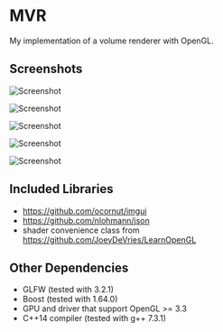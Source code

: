 # MVR
My implementation of a volume renderer with OpenGL.

## Screenshots
![Screenshot](https://github.com/SteScheller/my_volume_renderer/blob/master/screenshots/jet_t76.png)

![Screenshot](https://github.com/SteScheller/my_volume_renderer/blob/master/screenshots/hydrogenAtom_tf.png)

![Screenshot](https://github.com/SteScheller/my_volume_renderer/blob/master/screenshots/beethoven_tf.png)

![Screenshot](https://github.com/SteScheller/my_volume_renderer/blob/master/screenshots/engine_iso.png)

![Screenshot](https://github.com/SteScheller/my_volume_renderer/blob/master/screenshots/bonsai_tf.png)

## Included Libraries
- https://github.com/ocornut/imgui
- https://github.com/nlohmann/json
- shader convenience class from https://github.com/JoeyDeVries/LearnOpenGL

## Other Dependencies
- GLFW (tested  with 3.2.1)
- Boost (tested with 1.64.0)
- GPU and driver that support OpenGL >= 3.3
- C++14 compiler (tested with g++ 7.3.1)

